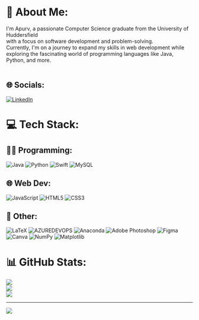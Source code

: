 # 💫 About Me:
I'm Apurv, a passionate Computer Science graduate from the University of Huddersfield <br>with a focus on software development and problem-solving. <br>Currently, I'm on a journey to expand my skills in web development while <br>exploring the fascinating world of programming languages like Java, Python, and more.<br><br>


## 🌐 Socials:
[![LinkedIn](https://img.shields.io/badge/LinkedIn-%230077B5.svg?logo=linkedin&logoColor=white)](https://linkedin.com/in/apurv1306) 

# 💻 Tech Stack:

## 👨‍💻 Programming: 
![Java](https://img.shields.io/badge/java-%23ED8B00.svg?style=for-the-badge&logo=openjdk&logoColor=white) ![Python](https://img.shields.io/badge/python-3670A0?style=for-the-badge&logo=python&logoColor=ffdd54) ![Swift](https://img.shields.io/badge/swift-F54A2A?style=for-the-badge&logo=swift&logoColor=white)  ![MySQL](https://img.shields.io/badge/mysql-%2300000f.svg?style=for-the-badge&logo=mysql&logoColor=white)

## 🌐 Web Dev:
![JavaScript](https://img.shields.io/badge/javascript-%23323330.svg?style=for-the-badge&logo=javascript&logoColor=%23F7DF1E) ![HTML5](https://img.shields.io/badge/html5-%23E34F26.svg?style=for-the-badge&logo=html5&logoColor=white) ![CSS3](https://img.shields.io/badge/css3-%231572B6.svg?style=for-the-badge&logo=css3&logoColor=white) 

## 👾 Other:
![LaTeX](https://img.shields.io/badge/latex-%23008080.svg?style=for-the-badge&logo=latex&logoColor=white) ![AZUREDEVOPS](https://img.shields.io/badge/azuredevops-0078D7.svg?style=for-the-badge&logo=azuredevops&logoColor=white&color=%230078D7) ![Anaconda](https://img.shields.io/badge/Anaconda-%2344A833.svg?style=for-the-badge&logo=anaconda&logoColor=white) ![Adobe Photoshop](https://img.shields.io/badge/adobe%20photoshop-%2331A8FF.svg?style=for-the-badge&logo=adobe%20photoshop&logoColor=white) ![Figma](https://img.shields.io/badge/figma-%23F24E1E.svg?style=for-the-badge&logo=figma&logoColor=white) ![Canva](https://img.shields.io/badge/Canva-%2300C4CC.svg?style=for-the-badge&logo=Canva&logoColor=white) ![NumPy](https://img.shields.io/badge/numpy-%23013243.svg?style=for-the-badge&logo=numpy&logoColor=white) ![Matplotlib](https://img.shields.io/badge/Matplotlib-%23ffffff.svg?style=for-the-badge&logo=Matplotlib&logoColor=black)

# 📊 GitHub Stats:
![](https://github-readme-stats.vercel.app/api?username=ApurvP13&theme=gotham&hide_border=false&include_all_commits=true&count_private=false)<br/>
![](https://github-readme-streak-stats.herokuapp.com/?user=ApurvP13&theme=gotham&hide_border=false)<br/>
![](https://github-readme-stats.vercel.app/api/top-langs/?username=ApurvP13&theme=gotham&hide_border=false&include_all_commits=true&count_private=false&layout=compact)

---
[![](https://visitcount.itsvg.in/api?id=ApurvP13&icon=0&color=7)](https://visitcount.itsvg.in)

<!-- Proudly created with GPRM ( https://gprm.itsvg.in ) -->
